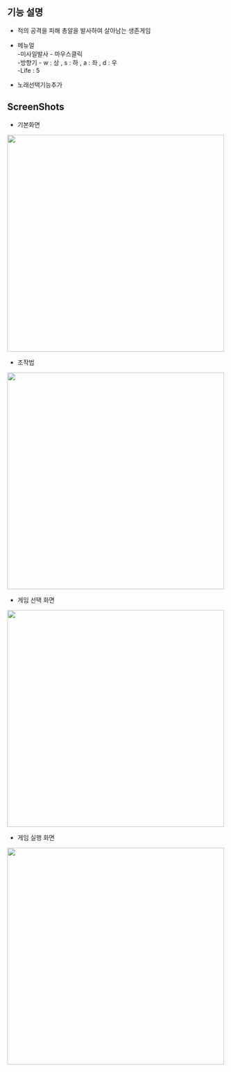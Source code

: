<h2>기능 설명</h2>

- 적의 공격을 피해 총알을 발사하여 살아남는 생존게임 

- 메뉴얼<br>
  -미사일발사 - 마우스클릭<br>
  -방향기 - w : 상 , s : 하 , a : 좌 , d : 우 <br>
  -Life : 5<br>

- 노래선택기능추가

<h2>ScreenShots</h2>

- 기본화면
<div>
<img width="500" height="500" src="https://user-images.githubusercontent.com/44339530/71456067-0bf2bd00-27db-11ea-811e-78ccbd9d24c6.PNG">
</div>

- 조작법
<div>
<img width="500" height="500" src="https://user-images.githubusercontent.com/44339530/71456606-92a89980-27dd-11ea-9019-3192de89aaa5.PNG">
</div>

- 게임 선택 화면
<div>
<img width="500" height="500" src="https://user-images.githubusercontent.com/44339530/71456184-99361180-27db-11ea-8ab8-f214b068dd22.PNG">
</div>

- 게임 실행 화면
<div>
<img width="500" height="500" src="https://user-images.githubusercontent.com/44339530/71456228-d6020880-27db-11ea-9f13-f56117d01156.PNG">
</div>
